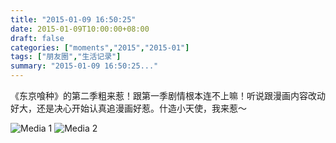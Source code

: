 ```yaml
---
title: "2015-01-09 16:50:25"
date: 2015-01-09T10:00:00+08:00
draft: false
categories: ["moments","2015","2015-01"]
tags: ["朋友圈","生活记录"]
summary: "2015-01-09 16:50:25..."
---
```


《东京喰种》的第二季粗来惹！跟第一季剧情根本连不上嘛！听说跟漫画内容改动好大，还是决心开始认真追漫画好惹。什造小天使，我来惹～

![Media 1](/Moments/photos/2015-01-09/201501091650250.jpg)
![Media 2](/Moments/photos/2015-01-09/201501091650251.jpg)

